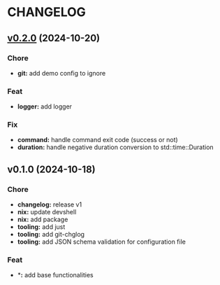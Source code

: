 # CHANGELOG


<a name="v0.2.0"></a>
## [v0.2.0](https://github.com/DataHearth/rron/compare/v0.1.0...v0.2.0) (2024-10-20)

### Chore

* **git:** add demo config to ignore

### Feat

* **logger:** add logger

### Fix

* **command:** handle command exit code (success or not)
* **duration:** handle negative duration conversion to std::time::Duration


<a name="v0.1.0"></a>
## v0.1.0 (2024-10-18)

### Chore

* **changelog:** release v1
* **nix:** update devshell
* **nix:** add package
* **tooling:** add just
* **tooling:** add git-chglog
* **tooling:** add JSON schema validation for configuration file

### Feat

* ***:** add base functionalities

